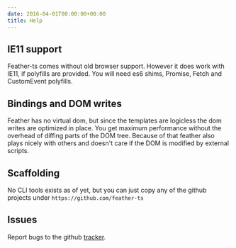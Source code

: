 ```yaml
---
date: 2016-04-01T00:00:00+00:00
title: Help
---
```


## IE11 support
Feather-ts comes without old browser support. However it does work
with IE11, if polyfills are provided. You will need es6 shims,
Promise, Fetch and CustomEvent polyfills.

## Bindings and DOM writes
Feather has no virtual dom, but since the templates are logicless
the dom writes are optimized in place. You get maximum performance
without the overhead of diffing parts of the DOM tree. 
Because of that feather also plays nicely with others and doesn't care if 
the DOM is modified by external scripts.

## Scaffolding
No CLI tools exists as of yet, but you can just copy any of the 
github projects under `https://github.com/feather-ts`

## Issues
Report bugs to the github [tracker](https://github.com/feather-ts/feather/issues).
